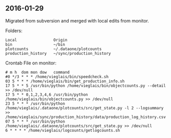 ## 2016-01-29

Migrated from subversion and merged with local edits from monitor.

Folders:

```
Local                Origin
bin                  ~/bin
plotcounts           ~/.dataone/plotcounts
production_history   ~/sync/production_history
```

Crontab File on monitor:

```
# m h  dom mon dow   command
#0 */3 * * * /home/vieglais/bin/speedcheck.sh
03 5 * * * /home/vieglais/bin/get_production_info.sh
17 5 * * 5 /usr/bin/python /home/vieglais/bin/objectcounts.py --detail >> /dev/null
17 5 * * 0,1,2,3,4,6 /usr/bin/python /home/vieglais/bin/objectcounts.py >> /dev/null
23 5 * * * /usr/bin/python /home/vieglais/.dataone/plotcounts/src/get_state.py -l 2 --logsummary >> /home/vieglais/sync/production_history/data/production_log_history.csv
07 5 * * * /usr/bin/python /home/vieglais/.dataone/plotcounts/src/get_state.py >> /dev/null
6 * * * * /home/vieglais/logcounts/getlogcounts.sh
```

